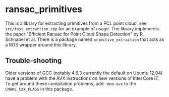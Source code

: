 ransac_primitives
==============
This is a library for extracting primitives from a PCL point cloud, see `src/test_extraction.cpp` for an example of usage.
The library implements the paper "Efficient Ransac for Point Cloud Shape Detection" by R. Schnabel et al.
There is a package named `primitive_extraction` that acts as a ROS wrapper around this library.

Trouble-shooting
----------------
Older versions of GCC (notably 4.6.3 currently the default on Ubuntu 12.04) have a problem with the AVX instructions on new versions of Intel Core i7. To get around these compilation problems, add `-mno-avx` to the `CMAKE_CXX_FLAGS` in this package.
